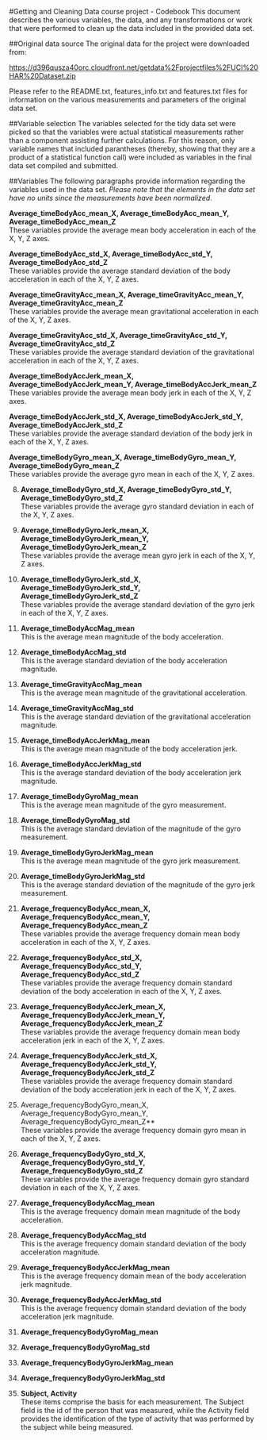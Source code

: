 #Getting and Cleaning Data course project - Codebook
This document describes the various variables, the data, and any transformations or work that were performed to clean up the data included in the provided data set.

##Original data source
The original data for the project were downloaded from:

https://d396qusza40orc.cloudfront.net/getdata%2Fprojectfiles%2FUCI%20HAR%20Dataset.zip  

Please refer to the README.txt, features_info.txt and features.txt files for information on the various measurements and parameters of the original data set.

##Variable selection
The variables selected for the tidy data set were picked so that the variables were actual statistical measurements rather than a component assisting further calculations. For this reason, only variable names that included parantheses (thereby, showing that they are a product of a statistical function call) were included as variables in the final data set compiled and submitted.

##Variables
The following paragraphs provide information regarding the variables used in the data set. *Please note that the elements in the data set have no units since the measurements have been normalized*.  

**Average_timeBodyAcc_mean_X, Average_timeBodyAcc_mean_Y, Average_timeBodyAcc_mean_Z**  
These variables provide the average mean body acceleration in each of the X, Y, Z axes.  


**Average_timeBodyAcc_std_X, Average_timeBodyAcc_std_Y, Average_timeBodyAcc_std_Z**  
These variables provide the average standard deviation of the body acceleration in each of the X, Y, Z axes.  


**Average_timeGravityAcc_mean_X, Average_timeGravityAcc_mean_Y, Average_timeGravityAcc_mean_Z**  
These variables provide the average mean gravitational acceleration in each of the X, Y, Z axes.  


**Average_timeGravityAcc_std_X, Average_timeGravityAcc_std_Y, Average_timeGravityAcc_std_Z**  
These variables provide the average standard deviation of the gravitational acceleration in each of the X, Y, Z axes.  


**Average_timeBodyAccJerk_mean_X, Average_timeBodyAccJerk_mean_Y, Average_timeBodyAccJerk_mean_Z**  
These variables provide the average mean body jerk in each of the X, Y, Z axes.  


**Average_timeBodyAccJerk_std_X, Average_timeBodyAccJerk_std_Y, Average_timeBodyAccJerk_std_Z**  
These variables provide the average standard deviation of the body jerk in each of the X, Y, Z axes.  


**Average_timeBodyGyro_mean_X, Average_timeBodyGyro_mean_Y, Average_timeBodyGyro_mean_Z**  
These variables provide the average gyro mean in each of the X, Y, Z axes.  


8. **Average_timeBodyGyro_std_X, Average_timeBodyGyro_std_Y, Average_timeBodyGyro_std_Z**  
These variables provide the average gyro standard deviation in each of the X, Y, Z axes.  


9. **Average_timeBodyGyroJerk_mean_X, Average_timeBodyGyroJerk_mean_Y, Average_timeBodyGyroJerk_mean_Z**  
These variables provide the average mean gyro jerk in each of the X, Y, Z axes.  


10. **Average_timeBodyGyroJerk_std_X, Average_timeBodyGyroJerk_std_Y, Average_timeBodyGyroJerk_std_Z**  
These variables provide the average standard deviation of the gyro jerk in each of the X, Y, Z axes.  


11. **Average_timeBodyAccMag_mean**  
This is the average mean magnitude of the body acceleration.


12. **Average_timeBodyAccMag_std**  
This is the average standard deviation of the body acceleration magnitude.


13. **Average_timeGravityAccMag_mean**  
This is the average mean magnitude of the gravitational acceleration.


14. **Average_timeGravityAccMag_std**  
This is the average standard deviation of the gravitational acceleration magnitude.


15. **Average_timeBodyAccJerkMag_mean**  
This is the average mean magnitude of the body acceleration jerk.


16. **Average_timeBodyAccJerkMag_std**  
This is the average standard deviation of the body acceleration jerk magnitude.


17. **Average_timeBodyGyroMag_mean**  
This is the average mean magnitude of the gyro measurement.


18. **Average_timeBodyGyroMag_std**  
This is the average standard deviation of the magnitude of the gyro measurement.


19. **Average_timeBodyGyroJerkMag_mean**  
This is the average mean magnitude of the gyro jerk measurement.


20. **Average_timeBodyGyroJerkMag_std**  
This is the average standard deviation of the magnitude of the gyro jerk measurement.


21. **Average_frequencyBodyAcc_mean_X, Average_frequencyBodyAcc_mean_Y, Average_frequencyBodyAcc_mean_Z**  
These variables provide the average frequency domain mean body acceleration in each of the X, Y, Z axes.  


22. **Average_frequencyBodyAcc_std_X, Average_frequencyBodyAcc_std_Y, Average_frequencyBodyAcc_std_Z**  
These variables provide the average frequency domain standard deviation of the body acceleration in each of the X, Y, Z axes.  


23. **Average_frequencyBodyAccJerk_mean_X, Average_frequencyBodyAccJerk_mean_Y, Average_frequencyBodyAccJerk_mean_Z**  
These variables provide the average frequency domain mean body acceleration jerk in each of the X, Y, Z axes.  


24. **Average_frequencyBodyAccJerk_std_X, Average_frequencyBodyAccJerk_std_Y, Average_frequencyBodyAccJerk_std_Z**  
These variables provide the average frequency domain standard deviation of the body acceleration jerk in each of the X, Y, Z axes.  


25. Average_frequencyBodyGyro_mean_X, Average_frequencyBodyGyro_mean_Y, Average_frequencyBodyGyro_mean_Z**  
These variables provide the average frequency domain gyro mean in each of the X, Y, Z axes.  


26. **Average_frequencyBodyGyro_std_X, Average_frequencyBodyGyro_std_Y, Average_frequencyBodyGyro_std_Z**  
These variables provide the average frequency domain gyro standard deviation in each of the X, Y, Z axes.  


27. **Average_frequencyBodyAccMag_mean**  
This is the average frequency domain mean magnitude of the body acceleration.


28. **Average_frequencyBodyAccMag_std**  
This is the average frequency domain standard deviation of the body acceleration magnitude.


29. **Average_frequencyBodyAccJerkMag_mean**  
This is the average frequency domain mean of the body acceleration jerk magnitude.


30. **Average_frequencyBodyAccJerkMag_std**  
This is the average frequency domain standard deviation of the body acceleration jerk magnitude.


31. **Average_frequencyBodyGyroMag_mean**  


32. **Average_frequencyBodyGyroMag_std**  


33. **Average_frequencyBodyGyroJerkMag_mean**  


34. **Average_frequencyBodyGyroJerkMag_std**  


35. **Subject, Activity**  
These items comprise the basis for each measurement. The Subject field is the id of the person that was measured, while the Activity field provides the identification of the type of activity that was performed by the subject while being measured.
